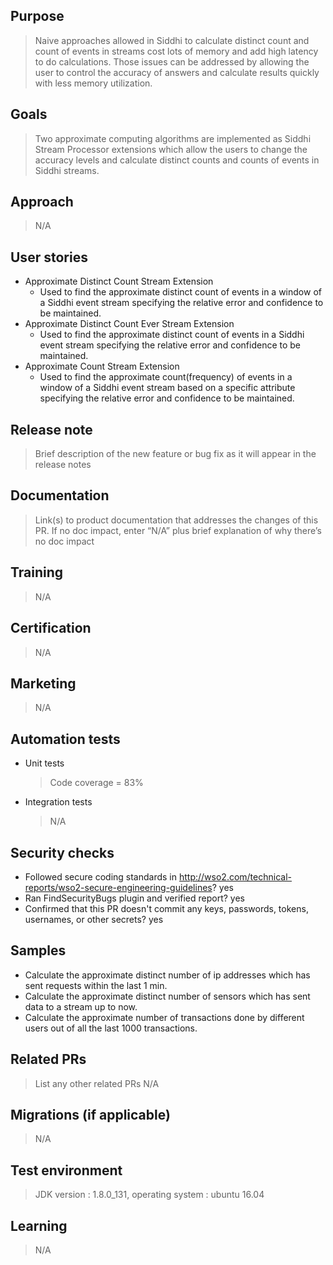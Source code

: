 ## Purpose
> Naive approaches allowed in Siddhi to calculate distinct count and count of events in streams cost lots of memory and add high latency to do calculations.
> Those issues can be addressed by allowing the user to control the accuracy of answers and calculate results quickly with less memory utilization.

## Goals
> Two approximate computing algorithms are implemented as Siddhi Stream Processor extensions which allow the users to change the accuracy levels and calculate distinct counts and counts of events in Siddhi streams.

## Approach
> N/A

## User stories
* Approximate Distinct Count Stream Extension
    * Used to find the approximate distinct count of events in a window of a Siddhi event stream specifying the relative error and confidence to be maintained.
* Approximate Distinct Count Ever Stream Extension
    * Used to find the approximate distinct count of events in a Siddhi event stream specifying the relative error and confidence to be maintained.
* Approximate Count Stream Extension
    * Used to find the approximate count(frequency) of events in a window of a Siddhi event stream based on a specific attribute specifying the relative error and confidence to be maintained.

## Release note
> Brief description of the new feature or bug fix as it will appear in the release notes

## Documentation
> Link(s) to product documentation that addresses the changes of this PR. If no doc impact, enter “N/A” plus brief explanation of why there’s no doc impact


## Training
> N/A

## Certification
> N/A

## Marketing
> N/A

## Automation tests
 - Unit tests
   > Code coverage = 83%
 - Integration tests
   > N/A

## Security checks
 - Followed secure coding standards in http://wso2.com/technical-reports/wso2-secure-engineering-guidelines? yes
 - Ran FindSecurityBugs plugin and verified report? yes
 - Confirmed that this PR doesn't commit any keys, passwords, tokens, usernames, or other secrets? yes

## Samples
* Calculate the approximate distinct number of ip addresses which has sent requests within the last 1 min.
* Calculate the approximate distinct number of sensors which has sent data to a stream up to now.
* Calculate the approximate number of transactions done by different users out of all the last 1000 transactions.

## Related PRs
> List any other related PRs
> N/A

## Migrations (if applicable)
> N/A

## Test environment
> JDK version : 1.8.0_131, operating system : ubuntu 16.04
 
## Learning
> N/A